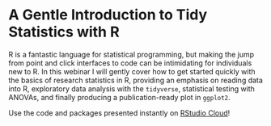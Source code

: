 
# A Gentle Introduction to Tidy Statistics with R

 R is a fantastic language for statistical programming, but making the jump from point and click interfaces to code can be intimidating for individuals new to R. In this webinar I will gently cover how to get started quickly with the basics of research statistics in R, providing an emphasis on reading data into R, exploratory data analysis with the `tidyverse`, statistical testing with ANOVAs, and finally producing a publication-ready plot in `ggplot2`.

 Use the code and packages presented instantly on [RStudio Cloud](https://rstudio.cloud/project/381034)!
